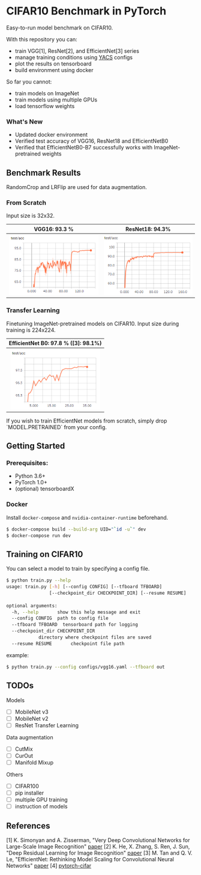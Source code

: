 # CIFAR10 Benchmark in PyTorch
Easy-to-run model benchmark on CIFAR10.

With this repository you can:
- train VGG[1], ResNet[2], and EfficientNet[3] series
- manage training conditions using [YACS](https://github.com/rbgirshick/yacs) configs
- plot the results on tensorboard
- build environment using docker

So far you cannot:
- train models on ImageNet
- train models using multiple GPUs
- load tensorflow weights

### What's New
- Updated docker environment
- Verified test accuracy of VGG16, ResNet18 and EfficientNetB0
- Verified that EfficientNetB0-B7 successfully works with ImageNet-pretrained weights

## Benchmark Results

RandomCrop and LRFlip are used for data augmentation.

### From Scratch
Input size is 32x32.
<table><tbody>
<tr><th>VGG16: 93.3 %</th><th>ResNet18: 94.3%</th></tr>
<tr><th><img src="data/vgg16_test_acc.png" height="160"\> </th><th>
<img src="data/resnet18_test_acc.png" height="160"\></th></tr>
</table></tbody>

### Transfer Learning
Finetuning ImageNet-pretrained models on CIFAR10.
Input size during training is 224x224.
<table><tbody>
<tr><th>EfficientNet B0: 97.8 % ([3]: 98.1%)</th></tr>
<tr><th><img src="data/efficientnetB0_test_acc.png" height="160"\> </th></tr>
</table></tbody>
If you wish to train EfficientNet models from scratch, simply drop `MODEL.PRETRAINED` from your config.

## Getting Started

### Prerequisites:
- Python 3.6+
- PyTorch 1.0+
- (optional) tensorboardX

### Docker

Install `docker-compose` and `nvidia-container-runtime` beforehand.

```bash
$ docker-compose build --build-arg UID="`id -u`" dev
$ docker-compose run dev
```

## Training on CIFAR10

You can select a model to train by specifying a config file.
```bash
$ python train.py --help
usage: train.py [-h] [--config CONFIG] [--tfboard TFBOARD]
                [--checkpoint_dir CHECKPOINT_DIR] [--resume RESUME]

optional arguments:
  -h, --help       show this help message and exit
  --config CONFIG  path to config file
  --tfboard TFBOARD  tensorboard path for logging
  --checkpoint_dir CHECKPOINT_DIR
            directory where checkpoint files are saved
  --resume RESUME       checkpoint file path
```

example:

```bash
$ python train.py --config configs/vgg16.yaml --tfboard out
```

## TODOs

Models
- [ ] MobileNet v3
- [ ] MobileNet v2
- [ ] ResNet Transfer Learning

Data augmentation
- [ ] CutMix
- [ ] CurOut
- [ ] Manifold Mixup

Others
- [ ] CIFAR100
- [ ] pip installer
- [ ] multiple GPU training
- [ ] instruction of models

## References
[1] K. Simonyan and A. Zisserman, "Very Deep Convolutional Networks for Large-Scale Image Recognition" [paper](https://arxiv.org/abs/1409.1556)
[2] K. He, X. Zhang, S. Ren, J. Sun, "Deep Residual Learning for Image Recognition" [paper](https://arxiv.org/abs/1512.03385)
[3] M. Tan and Q. V. Le, "EfficientNet: Rethinking Model Scaling for Convolutional Neural Networks" [paper](https://arxiv.org/abs/1905.11946)
[4] [pytorch-cifar](https://github.com/kuangliu/pytorch-cifar)
